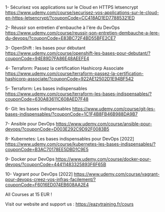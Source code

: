 1- Sécurisez vos applications sur le Cloud en HTTPS letsencrypt
https://www.udemy.com/course/securisez-vos-applications-sur-le-cloud-en-https-letsencrypt/?couponCode=CC418AD1ED77885321ED

2- Réussir son entretien d'embauche à l'ère du DevOps
https://www.udemy.com/course/reussir-son-entretien-dembauche-a-lere-du-devops/?couponCode=E83BC72F4BD55BFE2CE7

3- OpenShift : les bases pour débutant
https://www.udemy.com/course/openshift-les-bases-pour-debutant/?couponCode=94E89D7FA86E48AEEFE4

4- Terraform: Passez la certification Hashicorp Associate
https://www.udemy.com/course/terraform-passez-la-certification-hashicorp-associate/?couponCode=922AE12502D1E94BF542

5- Terraform: Les bases indispensables
https://www.udemy.com/course/terraform-les-bases-indispensables/?couponCode=630A83611C608AED7F48

6- Git: les bases indispensables
https://www.udemy.com/course/git-les-bases-indispensables/?couponCode=1C1F4B8FB46B988DA9B7

7- Ansible pour DevOps
https://www.udemy.com/course/ansible-pour-devops/?couponCode=D003E292C9D92F0083B5

8- Kubernetes: Les bases indispensables pour DevOps [2022]
https://www.udemy.com/course/kubernetes-les-bases-indispensables/?couponCode=B3AC70178EE5DBD1C9E5

9- Docker pour DevOps
https://www.udemy.com/course/docker-pour-devops/?couponCode=44411483325893F6F65B

10- Vagrant pour DevOps [2022] https://www.udemy.com/course/vagrant-pour-devops-creez-vos-infras-facilement/?couponCode=F6016ED074EB608AA2E4

All Courses at 15 EUR !

Visit our website and support us : https://eazytraining.fr/cours
